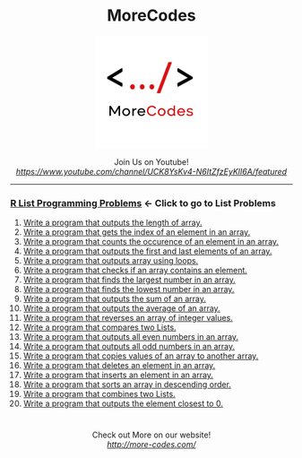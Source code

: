 <h1 align="center">MoreCodes</h1>
<p align="center"> 
  <img src="/morecodescir.png"/>
</p>

<p align="center">
Join Us on Youtube! <br/>
<i><u>https://www.youtube.com/channel/UCK8YsKv4-N6ItZfzEyKlI6A/featured</u></i>
</p>

- - - -
### [R List Programming Problems](../Lists/) <- Click to go to List Problems

1. <a href="https://github.com/ArjunAranetaCodes/MoreCodes-Rlang/blob/master/Lists/problem1.r" target="_blank">Write a program that outputs the length of array.</a>
2. <a href="https://github.com/ArjunAranetaCodes/MoreCodes-Rlang/blob/master/Lists/problem2.r" target="_blank">Write a program that gets the index of an element in an array.</a>
3. <a href="https://github.com/ArjunAranetaCodes/MoreCodes-Rlang/blob/master/Lists/problem3.r" target="_blank">Write a program that counts the occurence of an element in an array.</a>
4. <a href="https://github.com/ArjunAranetaCodes/MoreCodes-Rlang/blob/master/Lists/problem4.r" target="_blank">Write a program that outputs the first and last elements of an array.</a>
5. <a href="https://github.com/ArjunAranetaCodes/MoreCodes-Rlang/blob/master/Lists/problem5.r" target="_blank">Write a program that outputs array using loops.</a>
6. <a href="https://github.com/ArjunAranetaCodes/MoreCodes-Rlang/blob/master/Lists/problem6.r" target="_blank">Write a program that checks if an array contains an element.</a>
7. <a href="https://github.com/ArjunAranetaCodes/MoreCodes-Rlang/blob/master/Lists/problem7.r" target="_blank">Write a program that finds the largest number in an array.</a>
8. <a href="https://github.com/ArjunAranetaCodes/MoreCodes-Rlang/blob/master/Lists/problem8.r" target="_blank">Write a program that finds the lowest number in an array.</a>
9. <a href="https://github.com/ArjunAranetaCodes/MoreCodes-Rlang/blob/master/Lists/problem9.r" target="_blank">Write a program that outputs the sum of an array.</a>
10. <a href="https://github.com/ArjunAranetaCodes/MoreCodes-Rlang/blob/master/Lists/problem10.r" target="_blank">Write a program that outputs the average of an array.</a>
11. <a href="https://github.com/ArjunAranetaCodes/MoreCodes-Rlang/blob/master/Lists/problem11.r" target="_blank">Write a program that reverses an array of integer values.</a>
12. <a href="https://github.com/ArjunAranetaCodes/MoreCodes-Rlang/blob/master/Lists/problem12.r" target="_blank">Write a program that compares two Lists.</a>
13. <a href="https://github.com/ArjunAranetaCodes/MoreCodes-Rlang/blob/master/Lists/problem13.r" target="_blank">Write a program that outputs all even numbers in an array.</a>
14. <a href="https://github.com/ArjunAranetaCodes/MoreCodes-Rlang/blob/master/Lists/problem14.r" target="_blank">Write a program that outputs all odd numbers in an array.</a>
15. <a href="https://github.com/ArjunAranetaCodes/MoreCodes-Rlang/blob/master/Lists/problem15.r" target="_blank">Write a program that copies values of an array to another array.</a>
16. <a href="https://github.com/ArjunAranetaCodes/MoreCodes-Rlang/blob/master/Lists/problem16.r" target="_blank">Write a program that deletes an element in an array.</a>
17. <a href="https://github.com/ArjunAranetaCodes/MoreCodes-Rlang/blob/master/Lists/problem17.r" target="_blank">Write a program that inserts an element in an array.</a>
18. <a href="https://github.com/ArjunAranetaCodes/MoreCodes-Rlang/blob/master/Lists/problem18.r" target="_blank">Write a program that sorts an array in descending order.</a>
19. <a href="https://github.com/ArjunAranetaCodes/MoreCodes-Rlang/blob/master/Lists/problem19.r" target="_blank">Write a program that combines two Lists.</a>
20. <a href="https://github.com/ArjunAranetaCodes/MoreCodes-Rlang/blob/master/Lists/problem20.r" target="_blank">Write a program that outputs the element closest to 0.</a>

#

<p align="center">
Check out More on our website! <br/>
<i><u>http://more-codes.com/</u></i>
</p>

